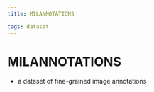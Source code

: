 ```yaml
---
title: MILANNOTATIONS

tags: dataset 
---
```


# MILANNOTATIONS
- a dataset of fine-grained image annotations
















